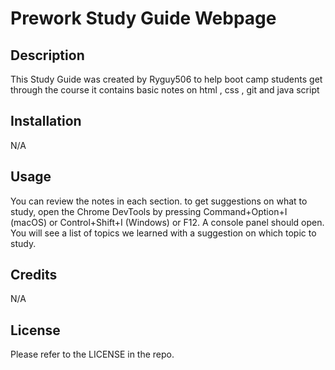  # Prework Study Guide Webpage

## Description

This Study Guide was created by Ryguy506 to help boot camp students get through the course it contains basic notes on html , css , git and java script 

## Installation

N/A

## Usage

 You can review the notes in each section. to get suggestions on what to study, open the Chrome DevTools by pressing Command+Option+I (macOS) or Control+Shift+I (Windows) or F12. A console panel should open. You will see a list of topics we learned with a suggestion on which topic to study.

## Credits

N/A

## License

Please refer to the LICENSE in the repo.